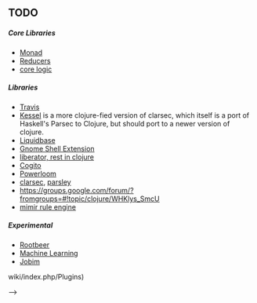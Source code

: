 ## TODO 

##### Core Libraries
* [Monad](https://github.com/clojure/algo.monads)
* [Reducers](http://clojure.com/blog/2012/05/08/reducers-a-library-and-model-for-collection-processing.html)
* [core logic](https://github.com/clojure/core.logic/wiki/Examples)

##### Libraries
* [Travis](http://about.travis-ci.org/docs/user/languages/clojure/)
* [Kessel](https://github.com/apgwoz/kessel) is a more clojure-fied version of clarsec, which itself is a port of Haskell's Parsec to Clojure, but should port to a newer version of clojure.
* [Liquidbase](https://github.com/kumarshantanu/clj-liquibase)
* [Gnome Shell Extension](https://github.com/technomancy/lein-gnome)	
* [liberator, rest in clojure](https://github.com/clojure-liberator/liberator)
* [Cogito](http://liebke.github.com/cogito/)
* [Powerloom](https://github.com/davelambert/clojure-powerloom)
* [clarsec](https://github.com/jasonjckn/clarsec), [parsley](https://github.com/cgrand/parsley)
* https://groups.google.com/forum/?fromgroups=#!topic/clojure/WHKlys_SmcU
* [mimir rule engine](https://github.com/hraberg/mimir)

##### Experimental
* [Rootbeer](https://github.com/pcpratts/rootbeer1)
* [Machine Learning](https://github.com/sids/nerchuko)
* [Jobim](https://github.com/antoniogarrote/jobim)

<!-- 
##### Java Libraries
* http://jericho.htmlparser.net/docs/index.html
* http://www.intensivesystems.net/tutorials/stream_proc.html
* http://im4java.sourceforge.net/
* http://www.jcuda.de/
* [Portlet](https://github.com/jave/cljportlet)
* [Kryonet](http://code.google.com/p/kryonet/) 

##### Not worth it, can't make them work
* [Clojure-tco](https://github.com/cjfrisz/clojure-tco)
* [Leiningen with Drip](https://github.com/flatland/drip/wiki/Clojure)
* [Drip a fast JVM launcher for Clojure](https://github.com/flatland/drip)

##### Too far away ?
* [http://www.datomic.com/](http://www.datomic.com/)
* [Free Version](http://downloads.datomic.com/free.html) 

* [Clojure in Freemind](http://freemind.sourceforge.net/
-->wiki/index.php/Plugins)
-->